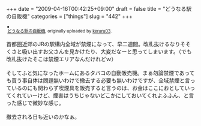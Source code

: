 +++
date = "2009-04-16T00:42:25+09:00"
draft = false
title = "どうなる駅の自販機"
categories = ["things"]
slug = "442"
+++


<div style="text-align: left; padding: 3px;">
<a href="https://www.flickr.com/photos/keruru/3434588952/" title="photo sharing"><img src="https://farm4.static.flickr.com/3605/3434588952_c181a0596c.jpg" style="border: solid 2px #000000;" alt="" /></a>
<br />
<span style="font-size: 0.8em; margin-top: 0px;"><a href="https://www.flickr.com/photos/keruru/3434588952/">どうなる駅の自販機</a>, originally uploaded by <a href="https://www.flickr.com/people/keruru/">keruru03</a>.</span>
</div>
<p>
首都圏近郊のJRの駅構内全域が禁煙になって、早二週間。改札抜けるなりそそくさと吸い出すお父さんを見かけたり、大変だなーと思ってしまいます。（でも改札抜けたそこは禁煙エリアなんだけれどｗ）<br />
<br />
そしてふと気になったホームにあるタバコの自動販売機。まぁ勿論禁煙であっても買う事自体は問題無いわけで撤去する必要も無いわけですが、全域禁煙と言っているのにも関わらず喫煙具を販売すると言うのは、お金はここにおとしていってくれていーけど、煙害はうちじゃないどこかにしておいてくれよふふん、と言った感じで微妙な感じ。<br />
<br />
撤去される日も近いのかなぁ。
</p>
